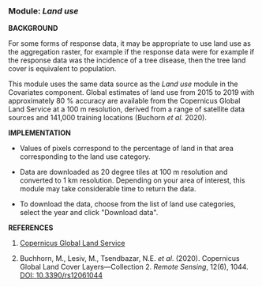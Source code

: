 ### **Module:** ***Land use***

**BACKGROUND**

For some forms of response data, it may be appropriate to use land use as the aggregation raster, for example if the response data were for example if the response data was the incidence of a tree disease, then the tree land cover is equivalent to population.

This module uses the same data source as the *Land use* module in the Covariates component. Global estimates of land use from 2015 to 2019 with approximately 80 % accuracy are available from the Copernicus Global Land Service at a 100 m resolution, derived from a range of satellite data sources and 141,000 training locations (Buchorn *et al.* 2020).

**IMPLEMENTATION**

* Values of pixels correspond to the percentage of land in that area corresponding to the land use category.

* Data are downloaded as 20 degree tiles at 100 m resolution and converted to 1 km resolution. Depending on your area of interest, this module may take considerable time to return the data.

* To download the data, choose from the list of land use categories, select the year and click "Download data".

**REFERENCES**

1. <a href="https://land.copernicus.eu/en/products/global-dynamic-land-cover/copernicus-global-land-service-land-cover-100m-collection-3-epoch-2019-globe" target ="_blank">Copernicus Global Land Service</a>

2. Buchhorn, M., Lesiv, M., Tsendbazar, N.E. *et al*. (2020). Copernicus Global Land Cover Layers—Collection 2. *Remote Sensing*, 12(6), 1044. <a href="https://doi.org/10.3390/rs12061044" target ="_blank">DOI: 10.3390/rs12061044</a> 
